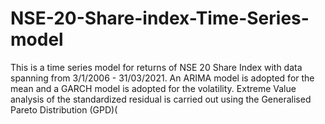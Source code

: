 # NSE-20-Share-index-Time-Series-model
This is a time series model for returns of NSE 20 Share Index with data spanning from 3/1/2006 - 31/03/2021. An ARIMA model is adopted for the mean and a GARCH model is adopted for the volatility. Extreme Value analysis of the standardized residual is carried out using the Generalised Pareto Distribution (GPD)( 
